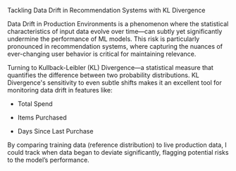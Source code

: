 Tackling Data Drift in Recommendation Systems with KL Divergence



Data Drift in Production Environments is a phenomenon where the statistical characteristics of input data evolve over time—can subtly yet significantly undermine the performance of ML models. This risk is particularly pronounced in recommendation systems, where capturing the nuances of ever-changing user behavior is critical for maintaining relevance.



Turning to Kullback-Leibler (KL) Divergence—a statistical measure that quantifies the difference between two probability distributions. KL Divergence's sensitivity to even subtle shifts makes it an excellent tool for monitoring data drift in features like:

- Total Spend

- Items Purchased

- Days Since Last Purchase

By comparing training data (reference distribution) to live production data, I could track when data began to deviate significantly, flagging potential risks to the model’s performance. 

